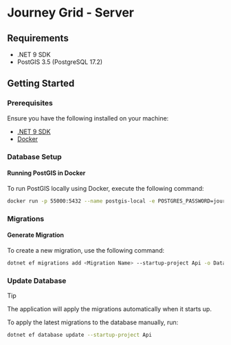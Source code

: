 # Journey Grid - Server

## Requirements
- .NET 9 SDK
- PostGIS 3.5 (PostgreSQL 17.2)

## Getting Started

### Prerequisites
Ensure you have the following installed on your machine:
- [.NET 9 SDK](https://dotnet.microsoft.com/download/dotnet/9.0)
- [Docker](https://www.docker.com/get-started)

### Database Setup

#### Running PostGIS in Docker
To run PostGIS locally using Docker, execute the following command:
```bash
docker run -p 55000:5432 --name postgis-local -e POSTGRES_PASSWORD=journeygridpw -e POSTGRES_USER=journeygridu -d postgis/postgis:17-3.5
```

### Migrations
#### Generate Migration
To create a new migration, use the following command:
```bash
dotnet ef migrations add <Migration Name> --startup-project Api -o Data/Migrations
```

### Update Database

> [!TIP]
> The application will apply the migrations automatically when it starts up.

To apply the latest migrations to the database manually, run:
```bash
dotnet ef database update --startup-project Api
```

